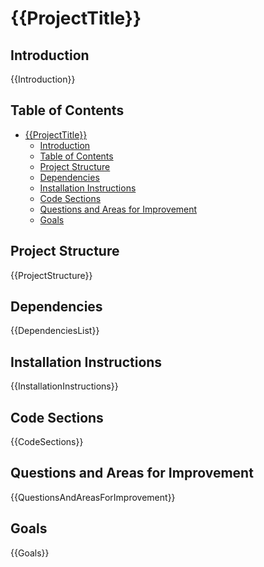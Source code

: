 # {{ProjectTitle}}

## Introduction

{{Introduction}}

## Table of Contents

- [{{ProjectTitle}}](#projecttitle)
  - [Introduction](#introduction)
  - [Table of Contents](#table-of-contents)
  - [Project Structure](#project-structure)
  - [Dependencies](#dependencies)
  - [Installation Instructions](#installation-instructions)
  - [Code Sections](#code-sections)
  - [Questions and Areas for Improvement](#questions-and-areas-for-improvement)
  - [Goals](#goals)

## Project Structure

{{ProjectStructure}}

## Dependencies

{{DependenciesList}}

## Installation Instructions

{{InstallationInstructions}}

## Code Sections

{{CodeSections}}

## Questions and Areas for Improvement

{{QuestionsAndAreasForImprovement}}

## Goals

{{Goals}}
